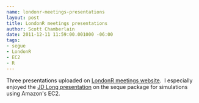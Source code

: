 ```yaml
--- 
name: londonr-meetings-presentations
layout: post
title: LondonR meetings presentations
author: Scott Chamberlain
date: 2011-12-11 11:59:00.001000 -06:00
tags: 
- segue
- LondonR
- EC2
- R
---
```

Three presentations uploaded on <a href="http://www.londonr.org/Presentations/Agenda.html" target="_blank">LondonR meetings website</a>. &nbsp;I especially enjoyed the <a href="http://www.londonr.org/Presentations/segue-presentation-LondonRUG%20(1).ppt" target="_blank">JD Long presentation</a> on the seque package for simulations using Amazon's EC2.
